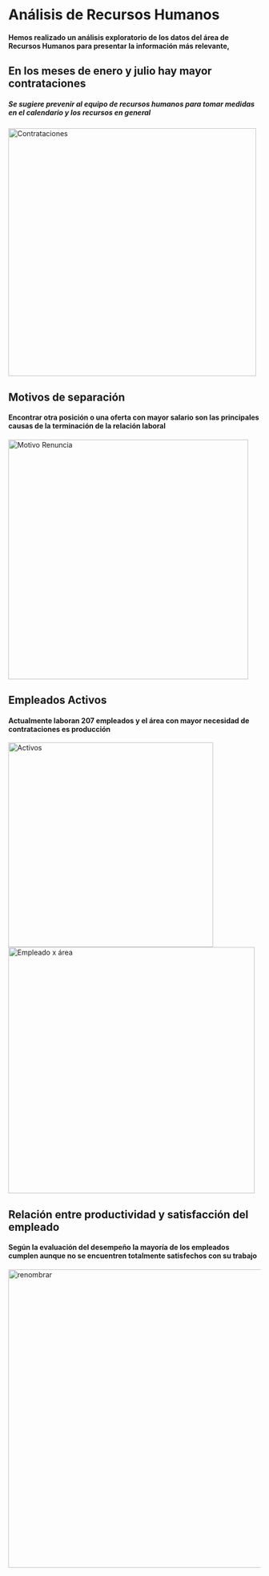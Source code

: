 # Análisis de Recursos Humanos
#### Hemos realizado un análisis exploratorio de los datos del área de Recursos Humanos para presentar la información más relevante,

## En los meses de enero y julio hay mayor contrataciones
##### Se sugiere prevenir al equipo de recursos humanos para tomar medidas en el calendario y los recursos en general

<img width="495" alt="Contrataciones" src="https://github.com/user-attachments/assets/036b0adc-82ce-4c0e-9ceb-5fef595f9035" />


## Motivos de separación
#### Encontrar otra posición o una oferta con mayor salario son las principales causas de la terminación de la relación laboral
<img width="479" alt="Motivo Renuncia" src="https://github.com/user-attachments/assets/a77cbd8e-8719-4ab7-a49e-3ebe6eb206bb" />


## Empleados Activos
#### Actualmente laboran 207 empleados y el área con mayor necesidad de contrataciones es producción
<img width="409" alt="Activos" src="https://github.com/user-attachments/assets/2e3807d6-0f9e-4b84-8249-a3643da15dad" />  <img width="492" alt="Empleado x área" src="https://github.com/user-attachments/assets/127000e9-1cf5-4ae1-bec7-6b8cbef8b571" />


## Relación entre productividad y satisfacción del empleado
#### Según la evaluación del desempeño la mayoría de los empleados cumplen aunque no se encuentren totalmente satisfechos con su trabajo
<img width="596" alt="renombrar" src="https://github.com/user-attachments/assets/b1023810-1574-47ac-a257-f2abd159c909" />






